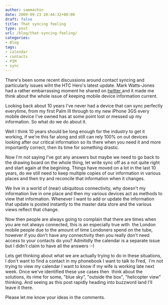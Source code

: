 ```yaml
---
author: sammachin
date: 2009-09-23 20:44:32+00:00
draft: false
title: That syncing feeling
type: post
url: /blog/that-syncing-feeling/
categories:
- Blog
tags:
- calendar
- contacts
- PIM
- sync
---
```


There's been some recent discussions around contact syncing and particularly issues wiht the HTC Hero's latest update. Mark Watts-Jones had a rather embarrassing moment he shared on [twitter ](http://twitter.com/MWJ/status/4323964974) and it made me think about the whole issue of keeping mobile device information current.

<!-- more -->

Looking back about 10 years I've never had a device that can sync perfectly everytime, from my first Palm III through to my new iPhone 3GS every mobile device I've owned has at some point lost or messed up my information. So what do we do about it.

Well I think 10 years should be long enough for the industry to get it working, if we're this far along and still can rely 100% on out devices looking after our critical information so its there when you need it and more importantly correct, then its time for something drastic.

Now I'm not saying I've got any answers but maybe we need to go back to the drawing board on the whole thing, let write sync off as a not quite right and start again at the beginiing. Things have moved on a lot in the last 10 years, do we still need to keep multiple copies of our information in various places and then try and reconcile that information when it changes.

We live in a world of (near) ubiquitous connectivity, why doesn't my information live in one place and then my various devices act as methods to view that information. Whenever I want to add or update the information that update is posted instantly to the master data store and the various views reflect that change.

Now then people are always going to complain that there are times when you are not always connected, this is an especially true with  the London mobile people due to the amount of time Londoners spend on the tube, however if you don't have any connectivity then you really don't need access to your contacts do you? Admitidly the calendar is a separate issue but I didn't claim to have all the answers :-)

Lets get thinking about what we are actually trying to do in these situations, I don't want to find a contact in my phonebook I want to talk to Fred,  I'm not trying to view my calendar I want to know if my wife is working late next week. Once we've identified these use cases then  think about the solutions, its rime for some, "blue sky", "outside the box", "helicopter view" thinking. And seeing as this post rapidly heading into buzzword land I'll leave it there.

Please let me know your ideas in the comments.
